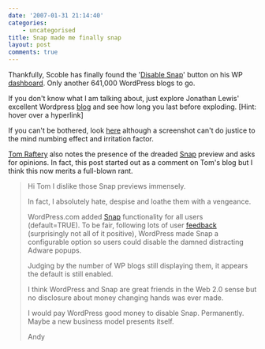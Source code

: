```yaml
---
date: '2007-01-31 21:14:40'
categories:
    - uncategorised
title: Snap made me finally snap
layout: post
comments: true
---
```

Thankfully, Scoble has finally found the
'[Disable Snap](http://scobleizer.com/2007/01/30/i-removed-snaps-previews-from-here/)'
button on his WP
[dashboard](http://flickr.com/photos/70276096@N00/375498720/). Only
another 641,000 WordPress blogs to go.

If you don't know what I am talking about, just explore Jonathan Lewis'
excellent Wordpress [blog](http://jonathanlewis.wordpress.com/) and see
how long you last before exploding. [Hint: hover over a hyperlink]

If you can't be bothered, look
[here](http://flickr.com/photos/70276096@N00/375494574/) although a
screenshot can't do justice to the mind numbing effect and irritation
factor.

[Tom Raftery](http://www.tomrafteryit.net/) also notes the presence of
the dreaded [Snap](http://www.tomrafteryit.net/annoying-snaps/) preview
and asks for opinions. In fact, this post started out as a comment on
Tom's blog but I think this now merits a full-blown rant.

> Hi Tom
> I dislike those Snap previews immensely.
>
> In fact, I absolutely hate, despise and loathe them with a vengeance.
>
> WordPress.com added
> [Snap](http://wordpress.com/blog/2007/01/13/snap-live/) functionality
> for all users (default=TRUE). To be fair, following lots of user
> [feedback](http://wank.wordpress.com/2007/01/14/snappish/)
> (surprisingly not all of it positive), WordPress made Snap a
> configurable option so users could disable the damned distracting
> Adware popups.
>
> Judging by the number of WP blogs still displaying them, it appears
> the default is still enabled.
>
> I think WordPress and Snap are great friends in the Web 2.0 sense but
> no disclosure about money changing hands was ever made.
>
> I would pay WordPress good money to disable Snap. Permanently. Maybe a
> new business model presents itself.
>
> Andy
